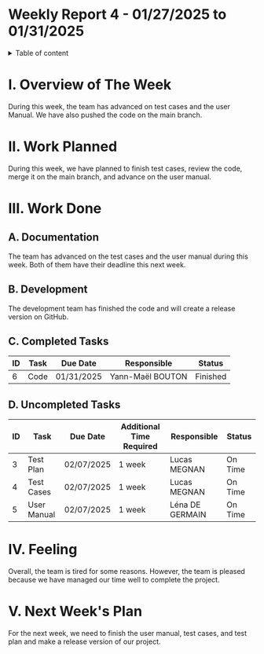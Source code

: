 # Weekly Report 4 - 01/27/2025 to 01/31/2025

<details> 

<summary> Table of content </summary>

- [Weekly Report 4 - 01/27/2025 to 01/31/2025](#weekly-report-4---01272025-to-01312025)
- [I. Overview of The Week](#i-overview-of-the-week)
- [II. Work Planned](#ii-work-planned)
- [III. Work Done](#iii-work-done)
  - [A. Documentation](#a-documentation)
  - [B. Development](#b-development)
  - [C. Completed Tasks](#c-completed-tasks)
  - [D. Uncompleted Tasks](#d-uncompleted-tasks)
- [IV. Feeling](#iv-feeling)
- [V. Next Week's Plan](#v-next-weeks-plan)

</details>

# I. Overview of The Week

During this week, the team has advanced on test cases and the user Manual. We have also pushed the code on the main branch.

# II. Work Planned

During this week, we have planned to finish test cases, review the code, merge it on the main branch, and advance on the user manual.

# III. Work Done

## A. Documentation

The team has advanced on the test cases and the user manual during this week. Both of them have their deadline this next week.

## B. Development

The development team has finished the code and will create a release version on GitHub.

## C. Completed Tasks

|ID|Task|Due Date|Responsible| Status|
|-|-|-|-|-|
|6| Code | 01/31/2025  | Yann-Maël BOUTON | Finished |

## D. Uncompleted Tasks

|ID|Task|Due Date|Additional Time Required |Responsible| Status|
|-|-|-|-|-|-|
|3| Test Plan | 02/07/2025 | 1 week | Lucas MEGNAN| On Time |
|4| Test Cases | 02/07/2025 | 1 week | Lucas MEGNAN| On Time |
|5| User Manual | 02/07/2025 | 1 week | Léna DE GERMAIN | On Time |

# IV. Feeling

Overall, the team is tired for some reasons. However, the team is pleased because we have managed our time well to complete the project. 

# V. Next Week's Plan

For the next week, we need to finish the user manual, test cases, and test plan and make a release version of our project.